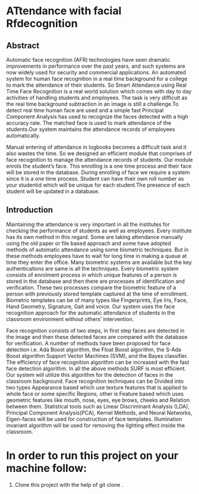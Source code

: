# ATtendance with facial Rfdecognition 

## Abstract
Automatic face recognition (AFR) technologies have seen dramatic improvements in performance over the past years, and such systems are now widely used for security and commercial applications. An automated system for human face recognition in a real time background for a college to mark the attendance of their students. So Smart Attendance using Real Time Face Recognition is a real world solution which comes with day to day activities of handling students and employees. The task is very difficult as the real time background subtraction in an image is still a challenge.To detect real time human face are used and a simple fast Principal Component Analysis has used to recognize the faces detected with a high accuracy rate. The matched face is used to mark attendance of the students.Our system maintains the attendance records of employees automatically.

Manual entering of attendance in logbooks becomes a difficult task and it also wastes the time. So we designed an efficient module that comprises of face recognition to manage the attendance records of students. Our module enrols the student’s face. This enrolling is a one time process and their face will be stored in the database. During enrolling of face we require a system since it is a one time process. Student can have their own roll number as your studentid which will be unique for each student.The presence of each student will be updated in a database.

## Introduction
Maintaining the attendance is very important in all the institutes for checking the performance of students as well as employees. Every institute has its own method in this regard. Some are taking attendance manually using the old paper or file based approach and some have adopted methods of automatic attendance using some biometric techniques. But in these methods employees have to wait for long time in making a queue at time they enter the office. Many biometric systems are available but the key authentications are same is all the techniques. Every biometric system consists of enrolment process in which unique features of a person is stored in the database and then there are processes of identification and verification. These two processes compare the biometric feature of a person with previously stored template captured at the time of enrollment. Biometric templates can be of many types like Fingerprints, Eye Iris, Face, Hand Geometry, Signature, Gait and voice. Our system uses the face recognition approach for the automatic attendance of students in the classroom environment without others’ intervention. 

Face recognition consists of two steps, in first step faces are detected in the image and then these detected faces are compared with the database for verification. A number of methods have been proposed for face detection i.e. Ada Boost algorithm, the Float Boost algorithm, the S-Ada Boost algorithm Support Vector Machines (SVM), and the Bayes classifier. The efficiency of face recognition algorithm can be increased with the fast face detection algorithm. In all the above methods SURF is most efficient. Our system will utilize this algorithm for the detection of faces in the classroom background. Face recognition techniques can be Divided into two types Appearance based which use texture features that is applied to whole face or some specific Regions, other is Feature based which uses geometric features like mouth, nose, eyes, eye brows, cheeks and Relation between them. Statistical tools such as Linear Discriminant Analysis (LDA), Principal Component Analysis(PCA), Kernel Methods, and Neural Networks, Eigen-faces will be used for construction of face templates. Illumination invariant algorithm will be used  for removing the lighting effect inside the classroom.



# In order to run this project on your machine follow: 
1. Clone this project with the help of git clone <link of this repo>.
